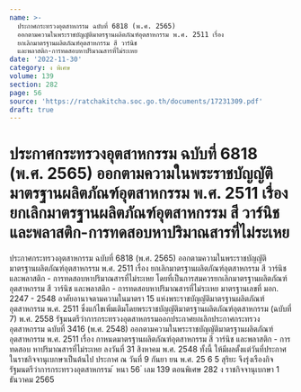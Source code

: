 ```yaml
---
name: >-
  ประกาศกระทรวงอุตสาหกรรม ฉบับที่ 6818 (พ.ศ. 2565)
  ออกตามความในพระราชบัญญัติมาตรฐานผลิตภัณฑ์อุตสาหกรรม พ.ศ. 2511 เรื่อง
  ยกเลิกมาตรฐานผลิตภัณฑ์อุตสาหกรรม สี วาร์นิช
  และพลาสติก-การทดสอบหาปริมาณสารที่ไม่ระเหย
date: '2022-11-30'
category: ง พิเศษ
volume: 139
section: 282
page: 56
source: 'https://ratchakitcha.soc.go.th/documents/17231309.pdf'
draft: true
---
```


# ประกาศกระทรวงอุตสาหกรรม ฉบับที่ 6818 (พ.ศ. 2565) ออกตามความในพระราชบัญญัติมาตรฐานผลิตภัณฑ์อุตสาหกรรม พ.ศ. 2511 เรื่อง ยกเลิกมาตรฐานผลิตภัณฑ์อุตสาหกรรม สี วาร์นิช และพลาสติก-การทดสอบหาปริมาณสารที่ไม่ระเหย

ประกาศกระทรวงอุตสาหกรรม ฉบับที่ 6818 (พ.ศ. 2565) ออกตามความในพระราชบัญญัติมาตรฐานผลิตภัณฑ์อุตสาหกรรม พ.ศ. 2511 เรื่อง ยกเลิกมาตรฐานผลิตภัณฑ์อุตสาหกรรม สี วาร์นิช และพลาสติก - การทดสอบหาปริมาณสารที่ไม่ระเหย โดยที่เป็นการสมควรยกเลิกมาตรฐานผลิตภัณฑ์อุตสาหกรรม สี วาร์นิช และพลาสติก - การทดสอบหาปริมาณสารที่ไม่ระเหย มาตรฐานเลขที่ มอก. 2247 - 2548 อาศัยอานาจตามความในมาตรา 15 แห่งพระราชบัญญัติมาตรฐานผลิตภัณฑ์อุตสาหกรรม พ.ศ. 2511 ซึ่งแก้ไขเพิ่มเติมโดยพระราชบัญญัติมาตรฐานผลิตภัณฑ์อุตสาหกรรม (ฉบับที่ 7) พ.ศ. 2558 รัฐมนตรีว่าการกระทรวงอุตสาหกรรมออกประกาศยกเลิกประกาศกระทรวงอุตสาหกรรม ฉบับที่ 3416 (พ.ศ. 2548) ออกตามความในพระราชบัญญัติมาตรฐานผลิตภัณฑ์อุตสาหกรรม พ.ศ. 2511 เรื่อง กาหนดมาตรฐานผลิตภัณฑ์อุตสาหกรรม สี วาร์นิช และพลาสติก - การทดสอบ หาปริมาณสารที่ไม่ระเหย ลงวันที่ 31 สิงหาคม พ.ศ. 2548 ทั้งนี้ ให้มีผลตั้งแต่วันที่ประกาศในราชกิจจานุเบกษาเป็นต้นไป ประกาศ ณ วันที่ 9 กันยา ยน พ.ศ. 25 6 5 สุริยะ จึงรุ่งเรืองกิจ รัฐมนตรีว่าการกระทรวงอุตสาหกรรม ้ หนา 56 ่ เลม 139 ตอนพิเศษ 282 ง ราชกิจจานุเบกษา 1 ธันวาคม 2565

